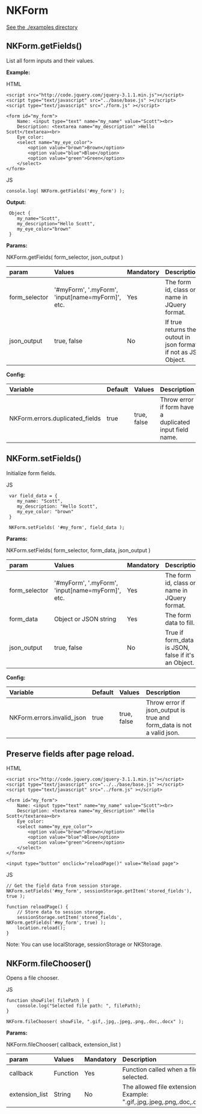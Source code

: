# NKForm
[See the ./examples directory](./Examples)

NKForm.getFields()
----------------------------------------------------------------------------
List all form inputs and their values.


**Example:**

HTML
    
    <script src="http://code.jquery.com/jquery-3.1.1.min.js"></script>
    <script type="text/javascript" src="../base/base.js" ></script>
    <script type="text/javascript" src="./form.js" ></script>
    
    <form id="my_form">
        Name: <input type="text" name="my_name" value="Scott"><br>
        Description: <textarea name="my_description" >Hello Scott</textarea><br>
        Eye color:
        <select name="my_eye_color">
            <option value="brown">Brown</option>
            <option value="blue">Blue</option>
            <option value="green">Green</option>
        </select>
    </form>

JS

    console.log( NKForm.getFields('#my_form') );
    

**Output:**

     Object { 
        my_name="Scott",  
        my_description="Hello Scott",  
        my_eye_color="brown"
     }

**Params:**

NKForm.getFields( form_selector, json_output )

| param | Values | Mandatory | Description |
|:---|:---|:---|:---|
| form_selector | '#myForm', '.myForm', 'input[name=myForm]', etc. | Yes | The form id, class or name in JQuery format. |
| json_output | true, false | No | If true returns the outout in json format, if not as JS Object. |


**Config:**

| Variable | Default | Values | Description |
|:---|:---|:---|:---|
| NKForm.errors.duplicated_fields | true | true, false | Throw error if form have a duplicated input field name.

NKForm.setFields()
----------------------------------------------------------------------------
Initialize form fields.

JS

     var field_data = { 
        my_name: "Scott",  
        my_description: "Hello Scott",  
        my_eye_color: "brown"
     }
     
     NKForm.setFields( '#my_form', field_data );

**Params:**

NKForm.setFields( form_selector, form_data, json_output )

| param | Values | Mandatory | Description |
|:---|:---|:---|:---|
| form_selector | '#myForm', '.myForm', 'input[name=myForm]', etc. | Yes | The form id, class or name in JQuery format. |
| form_data | Object or JSON string | Yes | The form data to fill. 
| json_output | true, false | No | True if form_data is JSON, false if it's an Object. |


**Config:**

| Variable | Default | Values | Description |
|:---|:---|:---|:---|
| NKForm.errors.invalid_json | true | true, false | Throw error if json_output is true and form_data is not a valid json.


Preserve fields after page reload.
----------------------------------------------------------------------------
HTML

    <script src="http://code.jquery.com/jquery-3.1.1.min.js"></script>
    <script type="text/javascript" src="../../base/base.js" ></script>
    <script type="text/javascript" src="../form.js" ></script>
    
    <form id="my_form">
        Name: <input type="text" name="my_name" value="Scott"><br>
        Description: <textarea name="my_description" >Hello Scott</textarea><br>
        Eye color:
        <select name="my_eye_color">
            <option value="brown">Brown</option>
            <option value="blue">Blue</option>
            <option value="green">Green</option>
        </select>
    </form>
    
    <input type="button" onclick="reloadPage()" value="Reload page">


JS

    // Get the field data from session storage.
    NKForm.setFields('#my_form', sessionStorage.getItem('stored_fields'), true );

    function reloadPage() {
        // Store data to session storage.
        sessionStorage.setItem('stored_fields', NKForm.getFields('#my_form', true) );
        location.reload();
    }

Note: You can use localStorage, sessionStorage or NKStorage.

NKForm.fileChooser()
----------------------------------------------------------------------------
Opens a file chooser.

JS
    
    function showFile( filePath ) {
        console.log("Selected file path: ", filePath);
    }
    
    NKForm.fileChooser( showFile, ".gif,.jpg,.jpeg,.png,.doc,.docx" );

**Params:**

NKForm.fileChooser( callback, extension_list )

| param | Values | Mandatory | Description |
|:---|:---|:---|:---|
| callback | Function | Yes | Function called when a file is selected. |
| extension_list | String | No | The allowed file extensions. Example: ".gif,.jpg,.jpeg,.png,.doc,.docx"
